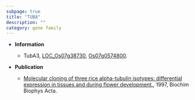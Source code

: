 ```yaml
---
subpage: true
title: "TUBA"
description: ""
category: gene family
---
```


* **Information**  
    + TubA3, [LOC_Os07g38730](http://rice.plantbiology.msu.edu/cgi-bin/ORF_infopage.cgi?orf=LOC_Os07g38730), [Os07g0574800](http://rapdb.dna.affrc.go.jp/viewer/gbrowse_details/irgsp1?name=Os07g0574800).

* **Publication**  
    + [Molecular cloning of three rice alpha-tubulin isotypes: differential expression in tissues and during flower development.](http://www.ncbi.nlm.nih.gov/pubmed?term=Molecular+cloning+of+three+rice+alpha-tubulin+isotypes:+differential+expression+in+tissues+and+during+flower+development.%5BTitle%5D), 1997, Biochim Biophys Acta.


